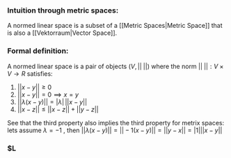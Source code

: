 ### Intuition through metric spaces:
A normed linear space is a subset of a [[Metric Spaces|Metric Space]] that is also a [[Vektorraum|Vector Space]]. 
### Formal definition:
A normed linear space is a pair of objects $(V, || \;||)$ where the norm $|| \; || : V \times V \rightarrow R$ satisfies:
1. $|| x - y || \ge 0$
2. $||x - y || = 0 \implies x = y$
3. $||\lambda(x - y)|| = |\lambda| \, || x -  y||$ 
4. $||x - z|| \le ||x - z|| + ||y - z||$

See that the third property also implies the third property for metrix spaces: lets assume $\lambda = -1$ , then $||\lambda (x - y) || =  ||-1 (x - y) || =  ||y - x || = |1| || x - y ||$

### $L